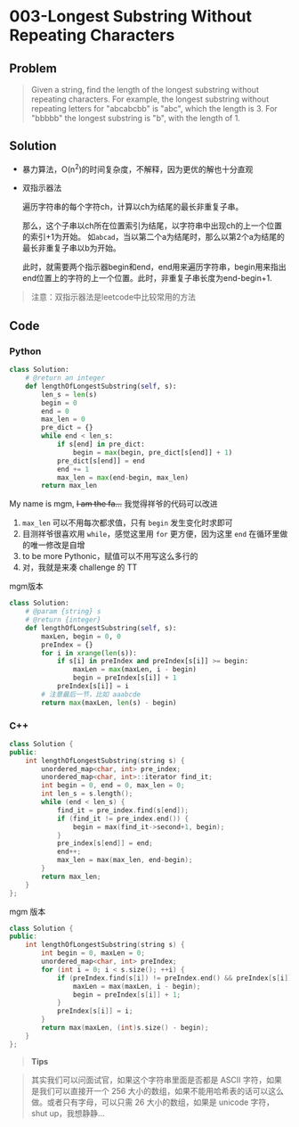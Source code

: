 # 003-Longest Substring Without Repeating Characters

## Problem

> Given a string, find the length of the longest substring without repeating characters. For example, the longest substring without repeating letters for "abcabcbb" is "abc", which the length is 3. For "bbbbb" the longest substring is "b", with the length of 1.

## Solution

- 暴力算法，O(n<sup>2</sup>)的时间复杂度，不解释，因为更优的解也十分直观

- 双指示器法

	遍历字符串的每个字符ch，计算以ch为结尾的最长非重复子串。

	那么，这个子串以ch所在位置索引为结尾，以字符串中出现ch的上一个位置的索引+1为开始。
	如`abcad`，当以第二个a为结尾时，那么以第2个a为结尾的最长非重复子串以b为开始。

	此时，就需要两个指示器begin和end，end用来遍历字符串，begin用来指出end位置上的字符的上一个位置。此时，非重复子串长度为end-begin+1.


> 注意：双指示器法是leetcode中比较常用的方法


## Code

### Python

```python
class Solution:
    # @return an integer
    def lengthOfLongestSubstring(self, s):
        len_s = len(s)
        begin = 0
        end = 0
        max_len = 0
        pre_dict = {}
        while end < len_s:
            if s[end] in pre_dict:
                begin = max(begin, pre_dict[s[end]] + 1)
            pre_dict[s[end]] = end
            end += 1
            max_len = max(end-begin, max_len)
        return max_len
```

My name is mgm, <s>I am the fa...</s> 我觉得祥爷的代码可以改进

1. `max_len` 可以不用每次都求值，只有 `begin` 发生变化时求即可
2. 目测祥爷很喜欢用 `while`，感觉这里用 `for` 更方便，因为这里 `end` 在循环里做的唯一修改是自增
3. to be more Pythonic，赋值可以不用写这么多行的
4. 对，我就是来凑 challenge 的 TT

mgm版本

```python
class Solution:
	# @param {string} s
	# @return {integer}
	def lengthOfLongestSubstring(self, s):
		maxLen, begin = 0, 0
		preIndex = {}
		for i in xrange(len(s)):
			if s[i] in preIndex and preIndex[s[i]] >= begin:
				maxLen = max(maxLen, i - begin)
				begin = preIndex[s[i]] + 1
			preIndex[s[i]] = i
		# 注意最后一节，比如 aaabcde
		return max(maxLen, len(s) - begin)
```

### C++

```cpp
class Solution {
public:
    int lengthOfLongestSubstring(string s) {
        unordered_map<char, int> pre_index;
        unordered_map<char, int>::iterator find_it;
        int begin = 0, end = 0, max_len = 0;
        int len_s = s.length();
        while (end < len_s) {
            find_it = pre_index.find(s[end]);
            if (find_it != pre_index.end()) {
                begin = max(find_it->second+1, begin);
            }
            pre_index[s[end]] = end;
            end++;
            max_len = max(max_len, end-begin);
        }
        return max_len;
    }
};
```

mgm 版本

```cpp
class Solution {
public:
    int lengthOfLongestSubstring(string s) {
        int begin = 0, maxLen = 0;
        unordered_map<char, int> preIndex;
        for (int i = 0; i < s.size(); ++i) {
            if (preIndex.find(s[i]) != preIndex.end() && preIndex[s[i]] >= begin) {
                maxLen = max(maxLen, i - begin);
                begin = preIndex[s[i]] + 1;
            }
            preIndex[s[i]] = i;
        }
        return max(maxLen, (int)s.size() - begin);
    }
};
```

> **Tips**

> 其实我们可以问面试官，如果这个字符串里面是否都是 ASCII 字符，如果是我们可以直接开一个 256 大小的数组，如果不能用哈希表的话可以这么做。或者只有字母，可以只需 26 大小的数组，如果是 unicode 字符，shut up，我想静静...
